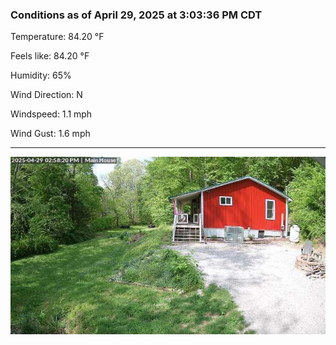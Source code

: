 ### Conditions as of April 29, 2025 at 3:03:36 PM CDT 

Temperature: 84.20 &deg;F

Feels like: 84.20 &deg;F

Humidity: 65%

Wind Direction: N

Windspeed: 1.1 mph

Wind Gust: 1.6 mph

---

<img src="./images/latest.jpeg"/>

